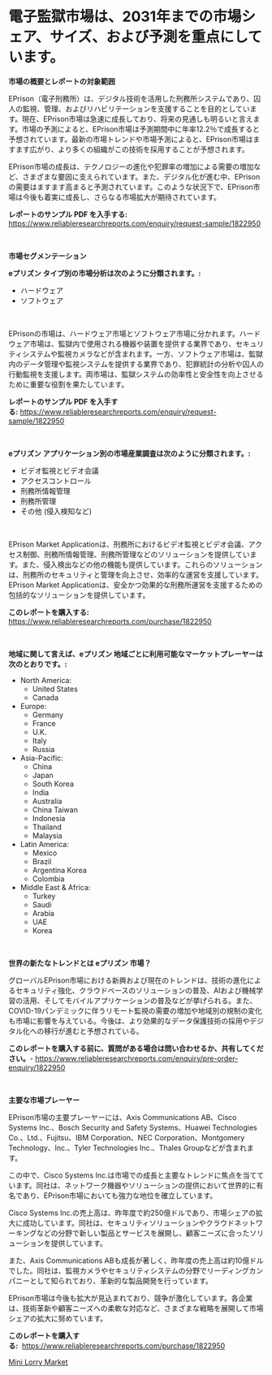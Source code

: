 <p><h1>電子監獄市場は、2031年までの市場シェア、サイズ、および予測を重点にしています。</h1></p><p><strong>市場の概要とレポートの対象範囲</strong></p>
<p><p>EPrison（電子刑務所）は、デジタル技術を活用した刑務所システムであり、囚人の監視、管理、およびリハビリテーションを支援することを目的としています。現在、EPrison市場は急速に成長しており、将来の見通しも明るいと言えます。市場の予測によると、EPrison市場は予測期間中に年率12.2％で成長すると予想されています。最新の市場トレンドや市場予測によると、EPrison市場はますます広がり、より多くの組織がこの技術を採用することが予想されます。</p><p>EPrison市場の成長は、テクノロジーの進化や犯罪率の増加による需要の増加など、さまざまな要因に支えられています。また、デジタル化が進む中、EPrisonの需要はますます高まると予測されています。このような状況下で、EPrison市場は今後も着実に成長し、さらなる市場拡大が期待されています。</p></p>
<p><strong>レポートのサンプル PDF を入手する:</strong> <a href="https://www.reliableresearchreports.com/enquiry/request-sample/1822950">https://www.reliableresearchreports.com/enquiry/request-sample/1822950</a></p>
<p>&nbsp;</p>
<p><strong>市場セグメンテーション</strong></p>
<p><strong>eプリズン タイプ別の市場分析は次のように分類されます。:</strong></p>
<p><ul><li>ハードウェア</li><li>ソフトウェア</li></ul></p>
<p>&nbsp;</p>
<p><p>EPrisonの市場は、ハードウェア市場とソフトウェア市場に分かれます。ハードウェア市場は、監獄内で使用される機器や装置を提供する業界であり、セキュリティシステムや監視カメラなどが含まれます。一方、ソフトウェア市場は、監獄内のデータ管理や監視システムを提供する業界であり、犯罪統計の分析や囚人の行動監視を支援します。両市場は、監獄システムの効率性と安全性を向上させるために重要な役割を果たしています。</p></p>
<p><strong>レポートのサンプル PDF を入手する:</strong>&nbsp;<a href="https://www.reliableresearchreports.com/enquiry/request-sample/1822950">https://www.reliableresearchreports.com/enquiry/request-sample/1822950</a></p>
<p>&nbsp;</p>
<p><strong> eプリズン アプリケーション別の市場産業調査は次のように分類されます。:</strong></p>
<p><ul><li>ビデオ監視とビデオ会議</li><li>アクセスコントロール</li><li>刑務所情報管理</li><li>刑務所管理</li><li>その他 (侵入検知など)</li></ul></p>
<p>&nbsp;</p>
<p><p>EPrison Market Applicationは、刑務所におけるビデオ監視とビデオ会議、アクセス制御、刑務所情報管理、刑務所管理などのソリューションを提供しています。また、侵入検出などの他の機能も提供しています。これらのソリューションは、刑務所のセキュリティと管理を向上させ、効率的な運営を支援しています。EPrison Market Applicationは、安全かつ効果的な刑務所運営を支援するための包括的なソリューションを提供しています。</p></p>
<p><strong>このレポートを購入する:</strong>&nbsp; <a href="https://www.reliableresearchreports.com/purchase/1822950">https://www.reliableresearchreports.com/purchase/1822950</a></p>
<p>&nbsp;</p>
<p><strong>地域に関して言えば、eプリズン 地域ごとに利用可能なマーケットプレーヤーは次のとおりです。:</strong></p>
<p><ul>
    <li>
        North America:
        <ul>
            <li>United States</li>
            <li>Canada</li>
        </ul>
    </li>
    <li>
        Europe:
        <ul>
            <li>Germany</li>
            <li>France</li>
            <li>U.K.</li>
            <li>Italy</li>
            <li>Russia</li>
        </ul>
    </li>
    <li>
        Asia-Pacific:
        <ul>
            <li>China</li>
            <li>Japan</li>
            <li>South Korea</li>
            <li>India</li>
            <li>Australia</li>
            <li>China Taiwan</li>
            <li>Indonesia</li>
            <li>Thailand</li>
            <li>Malaysia</li>
        </ul>
    </li>
    <li>
        Latin America:
        <ul>
            <li>Mexico</li>
            <li>Brazil</li>
            <li>Argentina Korea</li>
            <li>Colombia</li>
        </ul>
    </li>
    <li>
        Middle East & Africa:
        <ul>
            <li>Turkey</li>
            <li>Saudi</li>
            <li>Arabia</li>
            <li>UAE</li>
            <li>Korea</li>
        </ul>
    </li>
    </ul></p>
<p>&nbsp;</p>
<p><strong>世界の新たなトレンドとは eプリズン 市場？</strong></p>
<p><p>グローバルEPrison市場における新興および現在のトレンドは、技術の進化によるセキュリティ強化、クラウドベースのソリューションの普及、AIおよび機械学習の活用、そしてモバイルアプリケーションの普及などが挙げられる。また、COVID-19パンデミックに伴うリモート監視の需要の増加や地域別の規制の変化も市場に影響を与えている。今後は、より効果的なデータ保護技術の採用やデジタル化への移行が進むと予想されている。</p></p>
<p><strong>このレポートを購入する前に、質問がある場合は問い合わせるか、共有してください。</strong>- <a href="https://www.reliableresearchreports.com/enquiry/pre-order-enquiry/1822950">https://www.reliableresearchreports.com/enquiry/pre-order-enquiry/1822950</a></p>
<p>&nbsp;</p>
<p><strong>主要な市場プレーヤー</strong></p>
<p><p>EPrison市場の主要プレーヤーには、Axis Communications AB、Cisco Systems Inc.、Bosch Security and Safety Systems、Huawei Technologies Co.、Ltd.、Fujitsu、IBM Corporation、NEC Corporation、Montgomery Technology、Inc.、Tyler Technologies Inc.、Thales Groupなどが含まれます。 </p><p>この中で、Cisco Systems Inc.は市場での成長と主要なトレンドに焦点を当てています。同社は、ネットワーク機器やソリューションの提供において世界的に有名であり、EPrison市場においても強力な地位を確立しています。 </p><p>Cisco Systems Inc.の売上高は、昨年度で約250億ドルであり、市場シェアの拡大に成功しています。同社は、セキュリティソリューションやクラウドネットワーキングなどの分野で新しい製品とサービスを展開し、顧客ニーズに合ったソリューションを提供しています。 </p><p>また、Axis Communications ABも成長が著しく、昨年度の売上高は約10億ドルでした。同社は、監視カメラやセキュリティシステムの分野でリーディングカンパニーとして知られており、革新的な製品開発を行っています。 </p><p>EPrison市場は今後も拡大が見込まれており、競争が激化しています。各企業は、技術革新や顧客ニーズへの柔軟な対応など、さまざまな戦略を展開して市場シェアの拡大に努めています。</p></p>
<p><strong>このレポートを購入する:</strong>&nbsp;&nbsp;<a href="https://www.reliableresearchreports.com/purchase/1822950">https://www.reliableresearchreports.com/purchase/1822950</a></p>
<p><p><a href="https://summer-dogwood-3e9.notion.site/Mini-Lorry-Market-Size-Share-Trends-Analysis-Report-By-Material-By-Type-By-End-user-By-Region--6a7eaad149254d4992b04b9b65602f18">Mini Lorry Market</a></p></p>